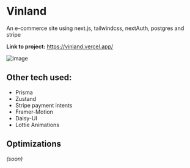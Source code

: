 # Vinland
An e-commerce site using next.js, tailwindcss, nextAuth, postgres and stripe

**Link to project:** https://vinland.vercel.app/

![image](https://github.com/4orrest/Vinland/assets/76661750/7c119e0c-b1b4-4c98-9565-49e92ad470b4)

## Other tech used:
<ul>
  <li>Prisma</li>
  <li>Zustand</li>
  <li>Stripe payment intents</li>
  <li>Framer-Motion</li>
  <li>Daisy-UI</li>
  <li>Lottie Animations</li>
  
</ul>


## Optimizations
*(soon)*
